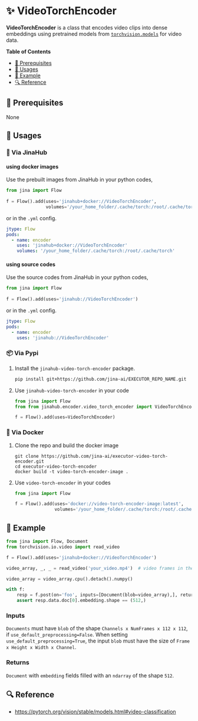 # ✨ VideoTorchEncoder

**VideoTorchEncoder** is a class that encodes video clips into dense embeddings using pretrained models 
from [`torchvision.models`](https://pytorch.org/docs/stable/torchvision/models.html) for video data.

<!-- START doctoc generated TOC please keep comment here to allow auto update -->
<!-- DON'T EDIT THIS SECTION, INSTEAD RE-RUN doctoc TO UPDATE -->
**Table of Contents**

- [🌱 Prerequisites](#-prerequisites)
- [🚀 Usages](#-usages)
- [🎉️ Example](#%EF%B8%8F-example)
- [🔍️ Reference](#%EF%B8%8F-reference)

<!-- END doctoc generated TOC please keep comment here to allow auto update -->

## 🌱 Prerequisites

None

## 🚀 Usages

### 🚚 Via JinaHub

#### using docker images
Use the prebuilt images from JinaHub in your python codes, 

```python
from jina import Flow
	
f = Flow().add(uses='jinahub+docker://VideoTorchEncoder',
               volumes='/your_home_folder/.cache/torch:/root/.cache/torch')
```

or in the `.yml` config.
	
```yaml
jtype: Flow
pods:
  - name: encoder
    uses: 'jinahub+docker://VideoTorchEncoder'
    volumes: '/your_home_folder/.cache/torch:/root/.cache/torch'
```

#### using source codes
Use the source codes from JinaHub in your python codes,

```python
from jina import Flow
	
f = Flow().add(uses='jinahub://VideoTorchEncoder')
```

or in the `.yml` config.

```yaml
jtype: Flow
pods:
  - name: encoder
    uses: 'jinahub://VideoTorchEncoder'
```


### 📦️ Via Pypi

1. Install the `jinahub-video-torch-encoder` package.

	```bash
	pip install git+https://github.com/jina-ai/EXECUTOR_REPO_NAME.git
	```

2. Use `jinahub-video-torch-encoder` in your code

	```python
	from jina import Flow
	from from jinahub.encoder.video_torch_encoder import VideoTorchEncoder
	
	f = Flow().add(uses=VideoTorchEncoder)
	```


### 🐳 Via Docker

1. Clone the repo and build the docker image

	```shell
	git clone https://github.com/jina-ai/executor-video-torch-encoder.git
	cd executor-video-torch-encoder
	docker build -t video-torch-encoder-image .
	```

2. Use `video-torch-encoder` in your codes

	```python
	from jina import Flow
	
	f = Flow().add(uses='docker://video-torch-encoder-image:latest',
                   volumes='/your_home_folder/.cache/torch:/root/.cache/torch')
	```
	

## 🎉️ Example 


```python
from jina import Flow, Document
from torchvision.io.video import read_video

f = Flow().add(uses='jinahub+docker://VideoTorchEncoder')

video_array, _, _ = read_video('your_video.mp4')  # video frames in the shape of `NumFrames x Height x Width x 3`

video_array = video_array.cpu().detach().numpy()

with f:
    resp = f.post(on='foo', inputs=[Document(blob=video_array),], return_resutls=True)
    assert resp.data.doc[0].embedding.shape == (512,)
```

### Inputs 

`Documents` must have `blob` of the shape `Channels x NumFrames x 112 x 112`, if `use_default_preprocessing=False`.
When setting `use_default_preprocessing=True`, the input `blob` must have the size of `Frame x Height x Width x Channel`.

### Returns

`Document` with `embedding` fields filled with an `ndarray` of the shape `512`.


## 🔍️ Reference
- https://pytorch.org/vision/stable/models.html#video-classification

